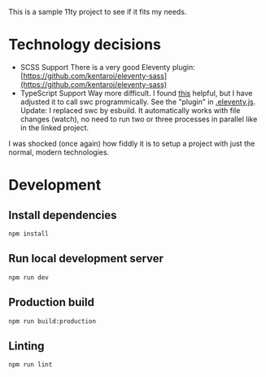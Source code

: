This is a sample 11ty project to see if it fits my needs.

# Technology decisions

- SCSS Support
  There is a very good Eleventy plugin: [https://github.com/kentaroi/eleventy-sass](https://github.com/kentaroi/eleventy-sass)
- TypeScript Support
  Way more difficult. I found [this](https://github.com/cbergen/11ty-nostrils) helpful, but I have adjusted it to call swc programmically.
  See the "plugin" in [.eleventy.js](.eleventy.js).
  Update: I replaced swc by esbuild.
  It automatically works with file changes (watch), no need to run two or three processes in parallel like in the linked project.

I was shocked (once again) how fiddly it is to setup a project with just the normal, modern technologies.

# Development

## Install dependencies

```
npm install
```

## Run local development server

```
npm run dev
```

## Production build

```
npm run build:production
```

## Linting

```
npm run lint
```
